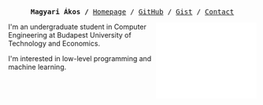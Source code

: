<p><pre align="center">
<strong>Magyari Ákos /</strong> <a href="https://magyariakos.hu">Homepage</a> / <a href="https://github.com/akosmagyari">GitHub</a> / <a href="https://gist.github.com/akosmagyari">Gist</a> / <a href="https://magyariakos.hu/contact">Contact</a></pre></p>

<img src="github-metrics.svg" align="right" width="40.5%"></img>

I'm an undergraduate student in Computer Engineering at Budapest University of Technology and Economics.

I'm interested in low-level programming and machine learning.<br/>
